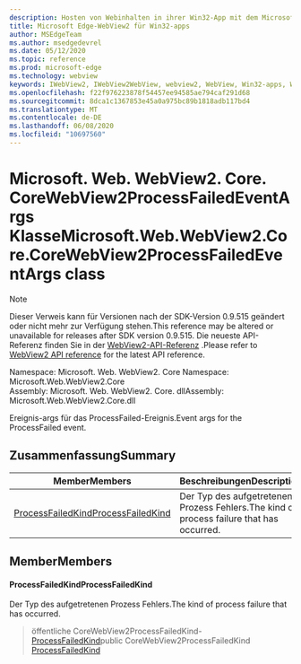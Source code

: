 ```yaml
---
description: Hosten von Webinhalten in ihrer Win32-App mit dem Microsoft Edge WebView2-Steuerelement
title: Microsoft Edge-WebView2 für Win32-apps
author: MSEdgeTeam
ms.author: msedgedevrel
ms.date: 05/12/2020
ms.topic: reference
ms.prod: microsoft-edge
ms.technology: webview
keywords: IWebView2, IWebView2WebView, webview2, WebView, Win32-apps, Win32, Edge, ICoreWebView2, ICoreWebView2Controller, Browser-Steuerelement, Edge-HTML
ms.openlocfilehash: f22f976223878f54457ee94585ae794caf291d68
ms.sourcegitcommit: 8dca1c1367853e45a0a975bc89b1818adb117bd4
ms.translationtype: MT
ms.contentlocale: de-DE
ms.lasthandoff: 06/08/2020
ms.locfileid: "10697560"
---
```

# <span data-ttu-id="36e84-104">Microsoft. Web. WebView2. Core. CoreWebView2ProcessFailedEventArgs Klasse</span><span class="sxs-lookup"><span data-stu-id="36e84-104">Microsoft.Web.WebView2.Core.CoreWebView2ProcessFailedEventArgs class</span></span> 

> [!NOTE]
> <span data-ttu-id="36e84-105">Dieser Verweis kann für Versionen nach der SDK-Version 0.9.515 geändert oder nicht mehr zur Verfügung stehen.</span><span class="sxs-lookup"><span data-stu-id="36e84-105">This reference may be altered or unavailable for releases after SDK version 0.9.515.</span></span> <span data-ttu-id="36e84-106">Die neueste API-Referenz finden Sie in der [WebView2-API-Referenz](../../../webview2-api-reference.md) .</span><span class="sxs-lookup"><span data-stu-id="36e84-106">Please refer to [WebView2 API reference](../../../webview2-api-reference.md) for the latest API reference.</span></span>

<span data-ttu-id="36e84-107">Namespace: Microsoft. Web. WebView2. Core </span><span class="sxs-lookup"><span data-stu-id="36e84-107">Namespace: Microsoft.Web.WebView2.Core</span></span>\
<span data-ttu-id="36e84-108">Assembly: Microsoft. Web. WebView2. Core. dll</span><span class="sxs-lookup"><span data-stu-id="36e84-108">Assembly: Microsoft.Web.WebView2.Core.dll</span></span>

<span data-ttu-id="36e84-109">Ereignis-args für das ProcessFailed-Ereignis.</span><span class="sxs-lookup"><span data-stu-id="36e84-109">Event args for the ProcessFailed event.</span></span>

## <span data-ttu-id="36e84-110">Zusammenfassung</span><span class="sxs-lookup"><span data-stu-id="36e84-110">Summary</span></span>

 <span data-ttu-id="36e84-111">Member</span><span class="sxs-lookup"><span data-stu-id="36e84-111">Members</span></span>                        | <span data-ttu-id="36e84-112">Beschreibungen</span><span class="sxs-lookup"><span data-stu-id="36e84-112">Descriptions</span></span>
--------------------------------|---------------------------------------------
[<span data-ttu-id="36e84-113">ProcessFailedKind</span><span class="sxs-lookup"><span data-stu-id="36e84-113">ProcessFailedKind</span></span>](#processfailedkind) | <span data-ttu-id="36e84-114">Der Typ des aufgetretenen Prozess Fehlers.</span><span class="sxs-lookup"><span data-stu-id="36e84-114">The kind of process failure that has occurred.</span></span>

## <span data-ttu-id="36e84-115">Member</span><span class="sxs-lookup"><span data-stu-id="36e84-115">Members</span></span>

#### <span data-ttu-id="36e84-116">ProcessFailedKind</span><span class="sxs-lookup"><span data-stu-id="36e84-116">ProcessFailedKind</span></span> 

<span data-ttu-id="36e84-117">Der Typ des aufgetretenen Prozess Fehlers.</span><span class="sxs-lookup"><span data-stu-id="36e84-117">The kind of process failure that has occurred.</span></span>

> <span data-ttu-id="36e84-118">öffentliche CoreWebView2ProcessFailedKind- [ProcessFailedKind](#processfailedkind)</span><span class="sxs-lookup"><span data-stu-id="36e84-118">public CoreWebView2ProcessFailedKind [ProcessFailedKind](#processfailedkind)</span></span>

